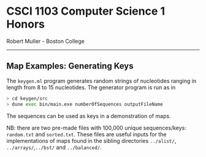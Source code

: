 #  CSCI 1103 Computer Science 1 Honors



Robert Muller - Boston College

---

## Map Examples: Generating Keys

The `keygen.ml` program generates random strings of nucleotides ranging in length from 8 to 15 nucleotides. The generator program is run as in

```bash
> cd keygen/src
> dune exec bin/main.exe numberOfSequences outputFileName
```

The sequences can be used as keys in a demonstration of maps.

NB: there are two pre-made files with 100,000 unique sequences/keys: `random.txt` and `sorted.txt`. These files are useful inputs for the implementations of maps found in the sibling directories `../alist/`,  `../arrays/`,`../bst/` and `../balanced/`.

